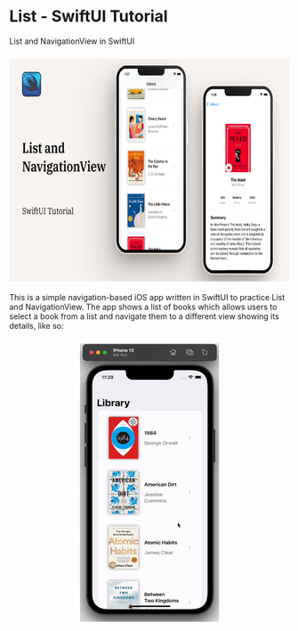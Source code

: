 # List - SwiftUI Tutorial
List and NavigationView in SwiftUI

<h3 align="center">
<img src="list.jpg" height=400>
</h3>

This is a simple navigation-based iOS app written in SwiftUI to practice List and NavigationView. The app shows a list of books which allows users to select a book from a list and navigate them to a different view showing its details, like so:

<h3 align="center">
<img src="simulator.gif" height=500 width="250">
</h3>
